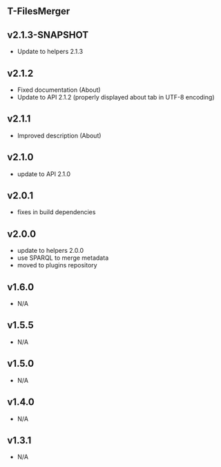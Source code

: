 T-FilesMerger
----------

v2.1.3-SNAPSHOT
---
* Update to helpers 2.1.3

v2.1.2
---
* Fixed documentation (About)
* Update to API 2.1.2 (properly displayed about tab in UTF-8 encoding)

v2.1.1
---
* Improved description (About)

v2.1.0
---
* update to API 2.1.0

v2.0.1
---
* fixes in build dependencies

v2.0.0
---
* update to helpers 2.0.0
* use SPARQL to merge metadata
* moved to plugins repository

v1.6.0
---
* N/A

v1.5.5
---
* N/A

v1.5.0
---
* N/A

v1.4.0
---
* N/A

v1.3.1
---
* N/A